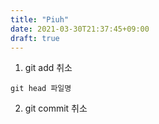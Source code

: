 ```yaml
---
title: "Piuh"
date: 2021-03-30T21:37:45+09:00
draft: true
---
```


1. git add 취소

```
git head 파일명  
```
2. git commit 취소



